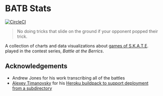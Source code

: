 # BATB Stats

[![CircleCI](https://circleci.com/gh/trevorblades/batbstats.svg?style=shield)](https://circleci.com/gh/trevorblades/batbstats)

> No doing tricks that slide on the ground if your opponent popped their trick.

A collection of charts and data visualizations about [games of S.K.A.T.E](https://en.wikipedia.org/wiki/Game_of_Skate). played in the contest series, *Battle at the Berrics*.

## Acknowledgements

- Andrew Jones for his work transcribing all of the battles
- [Alexey Timanovsky](https://github.com/timanovsky) for his [Heroku buildpack to support deployment from a subdirectory](https://medium.com/@timanovsky/heroku-buildpack-to-support-deployment-from-subdirectory-e743c2c838dd)